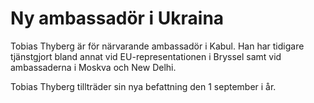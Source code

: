# Ny ambassadör i Ukraina

Tobias Thyberg är för närvarande ambassadör i Kabul. Han har tidigare tjänstgjort bland annat vid EU-representationen i Bryssel samt vid ambassaderna i Moskva och New Delhi.

Tobias Thyberg tillträder sin nya befattning den 1 september i år.
